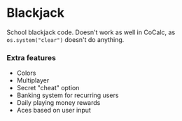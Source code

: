 # Blackjack
School blackjack code. Doesn't work as well in CoCalc, as `os.system("clear")` doesn't do anything.

### Extra features
- Colors
- Multiplayer
- Secret "cheat" option
- Banking system for recurring users
- Daily playing money rewards
- Aces based on user input
